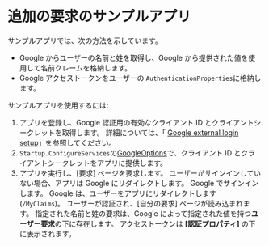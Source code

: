 # <a name="additional-claims-sample-app"></a>追加の要求のサンプルアプリ

サンプルアプリでは、次の方法を示しています。

* Google からユーザーの名前と姓を取得し、Google から提供された値を使用して名前クレームを格納します。
* Google アクセストークンをユーザーの `AuthenticationProperties`に格納します。

サンプルアプリを使用するには:

1. アプリを登録し、Google 認証用の有効なクライアント ID とクライアントシークレットを取得します。 詳細については、「 [Google external login setup](https://docs.microsoft.com/aspnet/core/security/authentication/social/google-logins)」を参照してください。
1. `Startup.ConfigureServices`の[GoogleOptions](https://docs.microsoft.com/dotnet/api/microsoft.aspnetcore.authentication.google.googleoptions)で、クライアント ID とクライアントシークレットをアプリに提供します。
1. アプリを実行し、[要求] ページを要求します。 ユーザーがサインインしていない場合、アプリは Google にリダイレクトします。 Google でサインインします。 Google は、ユーザーをアプリにリダイレクトします (`/MyClaims`)。 ユーザーが認証され、[自分の要求] ページが読み込まれます。 指定された名前と姓の要求は、Google によって指定された値を持つ**ユーザー要求**の下に存在します。 アクセストークンは **[認証プロパティ]** の下に表示されます。

